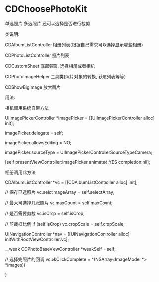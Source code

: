 # CDChoosePhotoKit
单选照片  多选照片  还可以选择是否进行裁剪

类说明:

CDAlbumListController  相册列表(根据自己需求可以选择显示哪些相册)

CDPhotoListController   照片列表

CDCustomSheet            底部弹窗, 选择相册或者相机

CDPhotoImageHelper    工具类(照片对象的转换,  获取列表等等)

CDShowBigImage          放大图片


用法:

相机调用系统自带方法

UIImagePickerController *imagePicker = [[UIImagePickerController alloc] init];

imagePicker.delegate = self;

imagePicker.allowsEditing = NO;

imagePicker.sourceType = UIImagePickerControllerSourceTypeCamera;

[self presentViewController:imagePicker animated:YES completion:nil];

相册调用此方法

CDAlbumListController *vc = [[CDAlbumListController alloc] init];

// 保存已选照片
vc.selctImageArray = self.selectArray;

// 最大可选择几张照片
vc.maxCount = self.maxCount;

// 是否需要剪裁
vc.isCrop = self.isCrop;

// 剪裁框比例
if (self.isCrop) vc.cropScale = self.cropScale;

UINavigationController *nav = [[UINavigationController alloc] initWithRootViewController:vc];

__weak CDPhotoBaseViewController *weakSelf = self;

// 选择完照片的回调
vc.okClickComplete = ^(NSArray<ImageModel *> *images){

}
